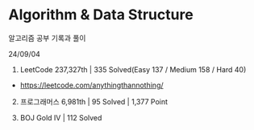 # Algorithm & Data Structure

알고리즘 공부 기록과 풀이

24/09/04

1. LeetCode 237,327th | 335 Solved(Easy 137 / Medium 158 / Hard 40)
- https://leetcode.com/anythingthannothing/

2. 프로그래머스 6,981th | 95 Solved | 1,377 Point

3. BOJ Gold IV | 112 Solved
